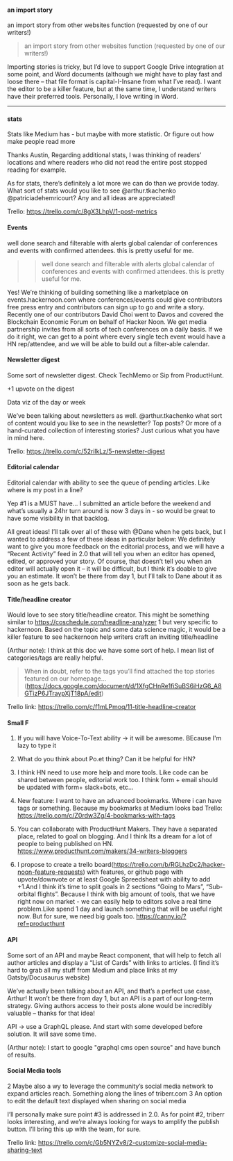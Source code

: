 #### an import story

an import story from other websites function (requested by one of our writers!)

> an import story from other websites function (requested by one of our writers!)

Importing stories is tricky, but I’d love to support Google Drive integration at some point, and Word documents (although we might have to play fast and loose there – that file format is capital-I-Insane from what I’ve read). I want the editor to be a killer feature, but at the same time, I understand writers have their preferred tools. Personally, I love writing in Word.

----


#### stats

Stats like Medium has - but maybe with more statistic. Or figure out how make people read more


Thanks Austin,
Regarding additional stats, I was thinking of readers’ locations and where readers who did not read the entire post stopped reading for example.


As for stats, there’s definitely a lot more we can do than we provide today. What sort of stats would you like to see @arthur.tkachenko @patriciadehemricourt? Any and all ideas are appreciated!

Trello: https://trello.com/c/8gX3LhpV/1-post-metrics


#### Events

well done search and filterable with alerts global calendar of conferences and events with confirmed attendees. this is pretty useful for me.

>> well done search and filterable with alerts global calendar of conferences and events with confirmed attendees. this is pretty useful for me.

Yes! We’re thinking of building something like a marketplace on events.hackernoon.com where conferences/events could give contributors free press entry and contributors can sign up to go and write a story. Recently one of our contributors David Choi went to Davos and covered the Blockchain Economic Forum on behalf of Hacker Noon. We get media partnership invites from all sorts of tech conferences on a daily basis. If we do it right, we can get to a point where every single tech event would have a HN rep/attendee, and we will be able to build out a filter-able calendar.


#### Newsletter digest

Some sort of newsletter digest. Check TechMemo or Sip from ProductHunt.

+1 upvote on the digest

Data viz of the day or week

We’ve been talking about newsletters as well. @arthur.tkachenko what sort of content would you like to see in the newsletter? Top posts? Or more of a hand-curated collection of interesting stories? Just curious what you have in mind here.

Trello: https://trello.com/c/52rilkLz/5-newsletter-digest


#### Editorial calendar

Editorial calendar with ability to see the queue of pending articles. Like where is my post in a line?

Yep #1 is a MUST have…
I submitted an article before the weekend and what’s usually a 24hr turn around is now 3 days in - so would be great to have some visibility in that backlog.


All great ideas! I’ll talk over all of these with @Dane when he gets back, but I wanted to address a few of these ideas in particular below:
We definitely want to give you more feedback on the editorial process, and we will have a “Recent Activity” feed in 2.0 that will tell you when an editor has opened, edited, or approved your story. Of course, that doesn’t tell you when an editor will actually open it – it will be difficult, but I think it’s doable to give you an estimate. It won’t be there from day 1, but I’ll talk to Dane about it as soon as he gets back.


#### Title/headline creator

Would love to see story title/headline creator. This might be something similar to https://coschedule.com/headline-analyzer 1 but very specific to hackernoon.
Based on the topic and some data science magic, it would be a killer feature to see hackernoon help writers craft an inviting title/headline



(Arthur note): I think at this doc we have some sort of help. I mean list of categories/tags are really helpful.

> When in doubt, refer to the tags you’ll find attached the top stories featured on our homepage... (https://docs.google.com/document/d/1XfgCHnRe1fiSuBS6iHzG6_A8GTizP6JTraypXjT18pA/edit)


Trello link: https://trello.com/c/f1mLPmoq/11-title-headline-creator


#### Small F

1) If you will have Voice-To-Text ability -> it will be awesome. BEcause I'm lazy to type it

2) What do you think about Po.et thing? Can it be helpful for HN?

3) I think HN need to use more help and more tools. Like code can be shared between people, editorial work too. I think form + email should be updated with form+ slack+bots, etc…

4) New feature: I want to have an advanced bookmarks. Where i can have tags or something. Because my bookmarks at Medium looks bad
Trello: https://trello.com/c/Z0rdw3Zg/4-bookmarks-with-tags

5) You can collaborate with ProductHunt Makers. They have a separated place, related to goal on blogging. And I think Its a dream for a lot of people to being published on HN. https://www.producthunt.com/makers/34-writers-bloggers


6) I propose to create a trello board(https://trello.com/b/RGLhzDc2/hacker-noon-feature-requests) with features, or github page with upvote/downvote or at least Google Spreedsheat with ability to add +1.And I think it’s time to split goals in 2 sections “Going to Mars”, “Sub-orbital flights”. Because I think with big amount of tools, that we have right now on market - we can easily help to editors solve a real time problem.Like spend 1 day and launch something that will be useful right now. But for sure, we need big goals too. https://canny.io/?ref=producthunt



#### API

Some sort of an API and maybe React component, that will help to fetch all author articles and display a “List of Cards” with links to articles. (I find it’s hard to grab all my stuff from Medium and place links at my Gatsby/Docusaurus website)

We’ve actually been talking about an API, and that’s a perfect use case, Arthur! It won’t be there from day 1, but an API is a part of our long-term strategy. Giving authors access to their posts alone would be incredibly valuable – thanks for that idea!

API -> use a GraphQL please. And start with some developed before solution. It will save some time.


(Arthur note): I start to google "graphql cms open source" and have bunch of results.


#### Social Media tools
2 Maybe also a wy to leverage the community’s social media network to expand articles reach. Something along the lines of triberr.com
3
An option to edit the default text displayed when sharing on social media


I’ll personally make sure point #3 is addressed in 2.0.  As for point #2, triberr looks interesting, and we’re always looking for ways to amplify the publish button. I’ll bring this up with the team, for sure.

Trello link: https://trello.com/c/Gb5NYZv8/2-customize-social-media-sharing-text
